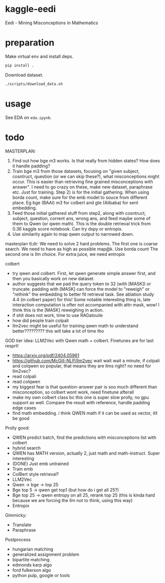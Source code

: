 # kaggle-eedi
Eedi - Mining Misconceptions in Mathematics

# preparation
Make virtual env and install deps.
```bash
pip install .
```

Download dataset.
```bash
./scripts/download_data.sh
```

# usage
See EDA on `eda.ipynb`.

# todo
MASTERPLAN:
1. Find out how bge m3 works. Is that really from hidden states? How does it handle padding?
2. Train bge m3 from those datasets, focusing on "given subject, cosntruct, question (or we can skip these?), what misconceptions might occur. This is easier than retrieving fine grained misconceptions with answer". I need to go crazy on these, make new dataset, paraphrase etc. Just for training. Step 2) is for the initial gathering. When using borda count, make sure for the emb model to souce from different place. Eg bge (BAAI) m3 for colbert and gte (Alibaba) for sent embedding.
3. Feed those initial gathered stuff from step2, along with cosntruct, subject, question, corrent ans, wrong ans, and feed maybe some of them to Qwen (or qwen math). This is the double retrieval trick from 0.36 kaggle score notebook. Can try dspy or entropix.
4. Use similarity again to map qwen output to narrowed down.

masterplan tl;dr:
We need to solve 2 hard problems. The first one is coarse search. We need to have as high as possible map@k. Use borda count
The second one is llm choice. For extra juice, we need entropix

colbert
* try qwen and colbert. First, let qwen generate simple answer first, and then you basically work on new dataset. 
* author suggests that we pad the query token to 32 (with [MASK]) or truncate. padding with [MASK] can force the model to "reweigh" or "rethink" the embedding to better fit retrieval task. See ablation study 4.4 (in colbert paper) for this! Some notable interesting thing is, late interaction computation is ofter not accompanied with attn mask, wow!  I think this is the [MASK] reweighing in action. 
* if shit does not work, time to use RAGatouile
* how did people train colpali
* llm2vec might be useful for training qwen math to understand better????????? this will take a lot of time tho

GOD tier idea: LLM2Vec with Qwen math + colbert. Finetunes are for last resprt!
* https://arxiv.org/pdf/2404.05961
* https://github.com/McGill-NLP/llm2vec
wait wait wait a minute, if colpali and colqwen so popular, that means they are llms right? no need for llm2vec?
* read colpali
* read colqwen
* my biggest fear is that question-answer pair is soo much different than misconception, so colbert wont work, need finetune afterall
* make my own colbert class bc this one is super slow prolly, no gpu support as well. Compare the result with reference, handle padding edge cases
* find math embedding. i think QWEN math if it can be used as vector, itll be good 

Prolly good:
* QWEN predict batch, find the predictions with misconceptions list with colbert
* hybrid search
* QWEN has MATH version, actually 2, just math and math-instruct. Super interesting
* (DONE) Just emb untrained
* Train emb
* ColBert style retrieval?
* LLM2Vec
* Qwen -> bge -> top 25
* Bge top 5 -> qwen get top1 (but how do i get all 25?)
* Bge top 25 -> qwen entropy on all 25, rerank top 25 (this is kinda hard because we are forcing the llm not to think, using this way)
* Entropix

Gimmicky:
* Translate
* Paraphrase

Postprocess
* hungarian matching
* generalized assignment problem
* bipartite matching
* edmonds karp algo
* ford fulkerson algo
* python pulp, google or tools
